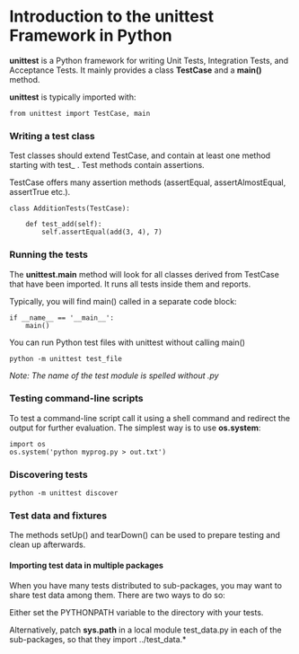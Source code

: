 # Introduction to the unittest Framework in Python

**unittest** is a Python framework for writing Unit Tests, Integration Tests, and Acceptance Tests. It mainly provides a class **TestCase** and a **main()** method.

**unittest** is typically imported with:

    from unittest import TestCase, main

### Writing a test class
Test classes should extend TestCase, and contain at least one method starting with test_ . Test methods contain assertions.

TestCase offers many assertion methods (assertEqual, assertAlmostEqual, assertTrue etc.).

    class AdditionTests(TestCase):

        def test_add(self):
            self.assertEqual(add(3, 4), 7)

### Running the tests
The **unittest.main** method will look for all classes derived from TestCase that have been imported. It runs all tests inside them and reports.

Typically, you will find main() called in a separate code block:

    if __name__ == '__main__':
        main()

You can run Python test files with unittest without calling main()

    python -m unittest test_file

*Note: The name of the test module is spelled without .py*


### Testing command-line scripts
To test a command-line script call it using a shell command and redirect the output for further evaluation. The simplest way is to use **os.system**:

    import os
    os.system('python myprog.py > out.txt')


### Discovering tests

    python -m unittest discover

### Test data and fixtures
The methods setUp() and tearDown() can be used to prepare testing and clean up afterwards.

#### Importing test data in multiple packages
When you have many tests distributed to sub-packages, you may want to share test data among them. There are two ways to do so:

Either set the PYTHONPATH variable to the directory with your tests.

Alternatively, patch **sys.path** in a local module test_data.py in each of the sub-packages, so that they import ../test_data.*

